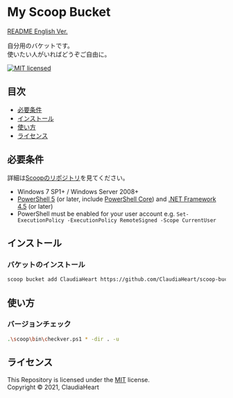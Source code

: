 My Scoop Bucket
==========
[README English Ver.](README.md)

自分用のバケットです。  
使いたい人がいればどうぞご自由に。

[![MIT licensed][shield-license]](#)


目次
-----------------

  * [必要条件](#必要条件)
  * [インストール](#インストール)
  * [使い方](#使い方)
  * [ライセンス](#ライセンス)


必要条件
------------

詳細は[Scoopのリポジトリ](https://github.com/lukesampson/scoop)を見てください。

- Windows 7 SP1+ / Windows Server 2008+
- [PowerShell 5](https://aka.ms/wmf5download) (or later, include [PowerShell Core](https://docs.microsoft.com/en-us/powershell/scripting/install/installing-powershell-core-on-windows?view=powershell-6)) and [.NET Framework 4.5](https://www.microsoft.com/net/download) (or later)
- PowerShell must be enabled for your user account e.g. `Set-ExecutionPolicy -ExecutionPolicy RemoteSigned -Scope CurrentUser`


インストール
-----
### バケットのインストール
```sh
scoop bucket add ClaudiaHeart https://github.com/ClaudiaHeart/scoop-bucket-claudiaheart
```


使い方
-----
### バージョンチェック
```sh
.\scoop\bin\checkver.ps1 * -dir . -u
```


ライセンス
-------
This Repository is licensed under the [MIT](LICENSE) license.  
Copyright &copy; 2021, ClaudiaHeart



[shield-license]: https://img.shields.io/badge/license-MIT-blue.svg
